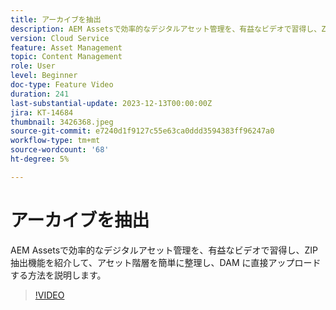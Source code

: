 ```yaml
---
title: アーカイブを抽出
description: AEM Assetsで効率的なデジタルアセット管理を、有益なビデオで習得し、ZIP 抽出機能を紹介して、アセット階層を簡単に整理し、DAM に直接アップロードする方法を説明します。
version: Cloud Service
feature: Asset Management
topic: Content Management
role: User
level: Beginner
doc-type: Feature Video
duration: 241
last-substantial-update: 2023-12-13T00:00:00Z
jira: KT-14684
thumbnail: 3426368.jpeg
source-git-commit: e7240d1f9127c55e63ca0ddd3594383ff96247a0
workflow-type: tm+mt
source-wordcount: '68'
ht-degree: 5%

---
```



# アーカイブを抽出

AEM Assetsで効率的なデジタルアセット管理を、有益なビデオで習得し、ZIP 抽出機能を紹介して、アセット階層を簡単に整理し、DAM に直接アップロードする方法を説明します。

>[!VIDEO](https://video.tv.adobe.com/v/3426368/?learn=on)

